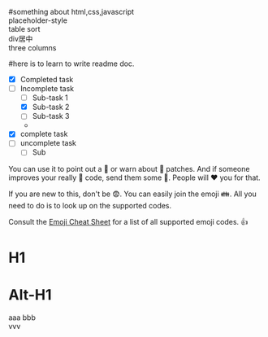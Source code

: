 #something about html,css,javascript  
placeholder-style  
table sort  
div居中  
three columns  


#here is to learn to write readme doc.
- [x] Completed task
- [ ] Incomplete task
    - [ ] Sub-task 1
    - [x] Sub-task 2
    - [ ] Sub-task 3
    - 
- [x] complete task
- [ ] uncomplete task
    - [ ] Sub

You can use it to point out a :bug: or warn about :speak_no_evil: patches. And if someone improves your really :snail: code, send them some :birthday:. People will :heart: you for that.

If you are new to this, don't be :fearful:. You can easily join the emoji :family:. All you need to do is to look up on the supported codes.

Consult the [Emoji Cheat Sheet](http://emoji.codes) for a list of all supported emoji codes. :thumbsup:


# H1
Alt-H1
===

aaa
bbb  
vvv 


